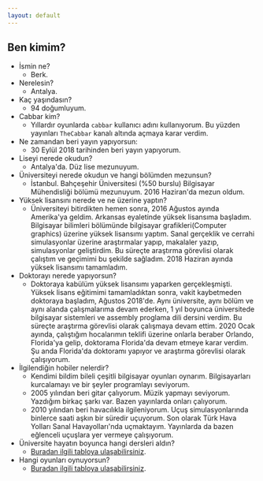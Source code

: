 ```yaml
---
layout: default
---
```


## Ben kimim?

- İsmin ne? 
  - Berk. 
- Nerelesin?
  - Antalya. 
- Kaç yaşındasın?
  - 94 doğumluyum. 
- Cabbar kim?
  - Yıllardır oyunlarda `cabbar` kullanıcı adını kullanıyorum. Bu yüzden yayınları `TheCabbar` kanalı altında açmaya karar verdim. 
- Ne zamandan beri yayın yapıyorsun:
  - 30 Eylül 2018 tarihinden beri yayın yapıyorum.
- Liseyi nerede okudun?
  - Antalya'da. Düz lise mezunuyum. 
- Üniversiteyi nerede okudun ve hangi bölümden mezunsun?
  - İstanbul. Bahçeşehir Üniversitesi (%50 burslu) Bilgisayar Mühendisliği bölümü mezunuyum. 2016 Haziran'da mezun oldum.
- Yüksek lisansını nerede ve ne üzerine yaptın?
  - Üniversiteyi bitirdikten hemen sonra, 2016 Ağustos ayında Amerika'ya geldim. Arkansas eyaletinde yüksek lisansıma başladım. Bilgisayar bilimleri bölümünde bilgisayar grafikleri(Computer graphics) üzerine yüksek lisansımı yaptım. Sanal gerçeklik ve cerrahi simulasyonlar üzerine araştırmalar yapıp, makalaler yazıp, simulasyonlar geliştirdim. Bu süreçte araştırma görevlisi olarak çalıştım ve geçimimi bu şekilde sağladım. 2018 Haziran ayında yüksek lisansımı tamamladım.
- Doktorayı nerede yapıyorsun?
  - Doktoraya kabülüm yüksek lisansımı yaparken gerçekleşmişti. Yüksek lisans eğitimimi tamamladıktan sonra, vakit kaybetmeden doktoraya başladım, Ağustos 2018'de. Aynı üniversite, aynı bölüm ve aynı alanda çalışmalarıma devam ederken, 1 yıl boyunca üniversitede bilgisayar sistemleri ve assembly proglama dili dersini verdim. Bu süreçte araştırma görevlisi olarak çalışmaya devam ettim. 2020 Ocak ayında, çalıştığım hocalarımın teklifi üzerine onlarla beraber Orlando, Florida'ya gelip, doktorama Florida'da devam etmeye karar verdim. Şu anda Florida'da doktoramı yapıyor ve araştırma görevlisi olarak çalışıyorum.
- İlgilendiğin hobiler nelerdir?
  - Kendimi bildim bileli çeşitli bilgisayar oyunları oynarım. Bilgisayarları kurcalamayı ve bir şeyler programlayı seviyorum.
  - 2005 yılından beri gitar çalıyorum. Müzik yapmayı seviyorum. Yazdığım birkaç şarkı var. Bazen yayınlarda onları çalıyorum. 
  - 2010 yılından beri havacılıkla ilgileniyorum. Uçuş simulasyonlarında binlerce saati aşkın bir süredir uçuyorum. Son olarak Türk Hava Yolları Sanal Havayolları'nda uçmaktayım. Yayınlarda da bazen eğlenceli uçuşlara yer vermeye çalışıyorum.
- Üniversite hayatın boyunca hangi dersleri aldın?
  - [Buradan ilgili tabloya ulaşabilirsiniz](assets/courses/courses.htm).
- Hangi oyunları oynuyorsun?
  - [Buradan ilgili tabloya ulaşabilirsiniz](assets/games/steamgames.htm).



